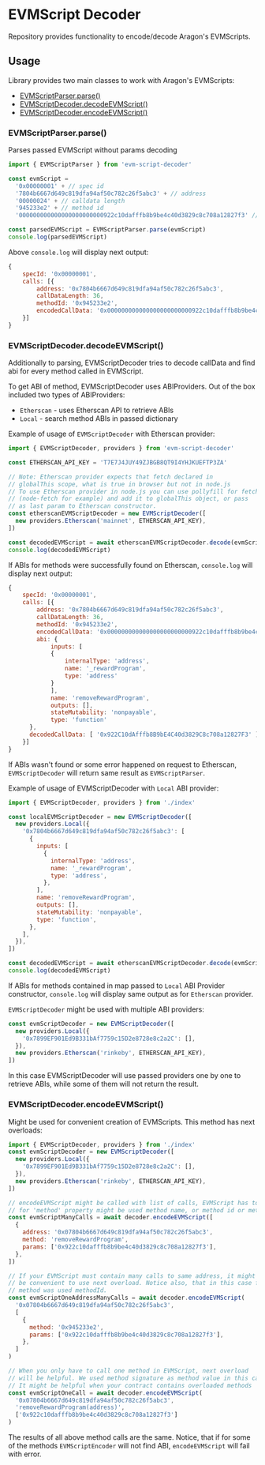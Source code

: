 # EVMScript Decoder

Repository provides functionality to encode/decode Aragon's EVMScripts.

## Usage

Library provides two main classes to work with Aragon's EVMScripts:

- [EVMScriptParser.parse()]()
- [EVMScriptDecoder.decodeEVMScript()]()
- [EVMScriptDecoder.encodeEVMScript()]()

### EVMScriptParser.parse()

Parses passed EVMScript without params decoding

```javascript
import { EVMScriptParser } from 'evm-script-decoder'

const evmScript =
  '0x00000001' + // spec id
  '7804b6667d649c819dfa94af50c782c26f5abc3' + // address
  '00000024' + // calldata length
  '945233e2' + // method id
  '000000000000000000000000922c10dafffb8b9be4c40d3829c8c708a12827f3' // calldata

const parsedEVMScript = EVMScriptParser.parse(evmScript)
console.log(parsedEVMScript)
```

Above `console.log` will display next output:

```javascript
{
    specId: '0x00000001',
    calls: [{
        address: '0x7804b6667d649c819dfa94af50c782c26f5abc3',
        callDataLength: 36,
        methodId: '0x945233e2',
        encodedCallData: '0x000000000000000000000000922c10dafffb8b9be4c40d3829c8c708a12827f3'
    }]
}
```

### EVMScriptDecoder.decodeEVMScript()

Additionally to parsing, EVMScriptDecoder tries to decode callData and find abi for every method called in EVMScript.

To get ABI of method, EVMScriptDecoder uses ABIProviders. Out of the box included two types of ABIProviders:

- `Etherscan` - uses Etherscan API to retrieve ABIs
- `Local` - search method ABIs in passed dictionary

Example of usage of `EVMScriptDecoder` with Etherscan provider:

```javascript
import { EVMScriptDecoder, providers } from 'evm-script-decoder'

const ETHERSCAN_API_KEY = 'T7E7J4JUY49ZJBGB8QT9I4YHJKUEFTP3ZA'

// Note: Etherscan provider expects that fetch declared in
// globalThis scope, what is true in browser but not in node.js
// To use Etherscan provider in node.js you can use pollyfill for fetch
// (node-fetch for example) and add it to globalThis object, or pass
// as last param to Etherscan constructor.
const etherscanEVMScriptDecoder = new EVMScriptDecoder([
  new providers.Etherscan('mainnet', ETHERSCAN_API_KEY),
])

const decodedEVMScript = await etherscanEVMScriptDecoder.decode(evmScript)
console.log(decodedEVMScript)
```

If ABIs for methods were successfully found on Etherscan, `console.log` will display next output:

```javascript
{
    specId: '0x00000001',
    calls: [{
        address: '0x7804b6667d649c819dfa94af50c782c26f5abc3',
        callDataLength: 36,
        methodId: '0x945233e2',
        encodedCallData: '0x000000000000000000000000922c10dafffb8b9be4c40d3829c8c708a12827f3',
        abi: {
            inputs: [
            {
                internalType: 'address',
                name: '_rewardProgram',
                type: 'address'
            }
            ],
            name: 'removeRewardProgram',
            outputs: [],
            stateMutability: 'nonpayable',
            type: 'function'
      },
      decodedCallData: [ '0x922C10dAfffb8B9bE4C40d3829C8c708a12827F3' ]
    }]
}
```

If ABIs wasn't found or some error happened on request to Etherscan, `EVMScriptDecoder` will return same result as `EVMScriptParser`.

Example of usage of EVMScriptDecoder with `Local` ABI provider:

```javascript
import { EVMScriptDecoder, providers } from './index'

const localEVMScriptDecoder = new EVMScriptDecoder([
  new providers.Local({
    '0x7804b6667d649c819dfa94af50c782c26f5abc3': [
      {
        inputs: [
          {
            internalType: 'address',
            name: '_rewardProgram',
            type: 'address',
          },
        ],
        name: 'removeRewardProgram',
        outputs: [],
        stateMutability: 'nonpayable',
        type: 'function',
      },
    ],
  }),
])

const decodedEVMScript = await etherscanEVMScriptDecoder.decode(evmScript)
console.log(decodedEVMScript)
```

If ABIs for methods contained in map passed to `Local` ABI Provider constructor, `console.log` will display same output as for `Etherscan` provider.

`EVMScriptDecoder` might be used with multiple ABI providers:

```javascript
const evmScriptDecoder = new EVMScriptDecoder([
  new providers.Local({
    '0x7899EF901Ed9B331bAf7759c15D2e8728e8c2a2C': [],
  }),
  new providers.Etherscan('rinkeby', ETHERSCAN_API_KEY),
])
```

In this case EVMScriptDecoder will use passed providers one by one to retrieve ABIs, while some of them will not return the result.

### EVMScriptDecoder.encodeEVMScript()

Might be used for convenient creation of EVMScripts. This method has next overloads:

```javascript
import { EVMScriptDecoder, providers } from './index'
const evmScriptDecoder = new EVMScriptDecoder([
  new providers.Local({
    '0x7899EF901Ed9B331bAf7759c15D2e8728e8c2a2C': [],
  }),
  new providers.Etherscan('rinkeby', ETHERSCAN_API_KEY),
])

// encodeEVMScript might be called with list of calls, EVMScript has to contain
// for 'method' property might be used method name, or method id or method signature
const evmScriptManyCalls = await decoder.encodeEVMScript([
  {
    address: '0x07804b6667d649c819dfa94af50c782c26f5abc3',
    method: 'removeRewardProgram',
    params: ['0x922c10dafffb8b9be4c40d3829c8c708a12827f3'],
  },
])

// If your EVMScript must contain many calls to same address, it might
// be convenient to use next overload. Notice also, that in this case for
// method was used methodId.
const evmScriptOneAddressManyCalls = await decoder.encodeEVMScript(
  '0x07804b6667d649c819dfa94af50c782c26f5abc3',
  [
    {
      method: '0x945233e2',
      params: ['0x922c10dafffb8b9be4c40d3829c8c708a12827f3'],
    },
  ]
)

// When you only have to call one method in EVMScript, next overload
// will be helpful. We used method signature as method value in this case.
// It might be helpful when your contract contains overloaded methods
const evmScriptOneCall = await decoder.encodeEVMScript(
  '0x07804b6667d649c819dfa94af50c782c26f5abc3',
  'removeRewardProgram(address)',
  ['0x922c10dafffb8b9be4c40d3829c8c708a12827f3']
)
```

The results of all above method calls are the same.
Notice, that if for some of the methods `EVMScriptEncoder` will not find ABI, `encodeEVMScript` will fail with error.
